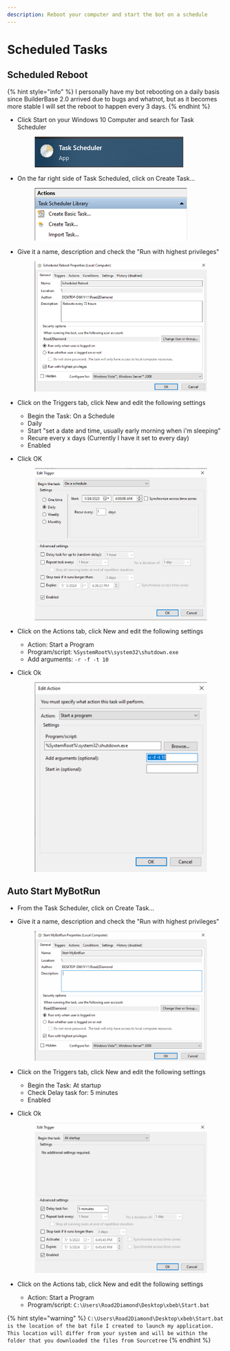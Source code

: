 ```yaml
---
description: Reboot your computer and start the bot on a schedule
---
```


# Scheduled Tasks

## Scheduled Reboot

{% hint style="info" %}
I personally have my bot rebooting on a daily basis since BuilderBase 2.0 arrived due to bugs and whatnot, but as it becomes more stable I will set the reboot to happen every 3 days.
{% endhint %}

*   Click Start on your Windows 10 Computer and search for Task Scheduler

    <div align="left">

    <figure><img src="../.gitbook/assets/image (58).png" alt=""><figcaption></figcaption></figure>

    </div>
*   On the far right side of Task Scheduled, click on Create Task...

    <div align="left">

    <figure><img src="../.gitbook/assets/image (85).png" alt=""><figcaption></figcaption></figure>

    </div>
*   Give it a name, description and check the "Run with highest privileges"

    <div align="left">

    <figure><img src="../.gitbook/assets/image (30).png" alt=""><figcaption></figcaption></figure>

    </div>
* Click on the Triggers tab, click New and edit the following settings
  * Begin the Task: On a Schedule
  * Daily&#x20;
  * Start "set a date and time, usually early morning when i'm sleeping"
  * Recure every x days (Currently I have it set to every day)
  * Enabled
*   Click OK

    <div align="left">

    <figure><img src="../.gitbook/assets/image (36).png" alt=""><figcaption></figcaption></figure>

    </div>
* Click on the Actions tab, click New and edit the following settings
  * Action: Start a Program
  * Program/script: `%SystemRoot%\system32\shutdown.exe`
  * Add arguments: `-r -f -t 10`
*   Click Ok

    <div align="left">

    <figure><img src="../.gitbook/assets/image (1).png" alt=""><figcaption></figcaption></figure>

    </div>



## Auto Start MyBotRun

* From the Task Scheduler, click on Create Task...
*   Give it a name, description and check the "Run with highest privileges"

    <div align="left">

    <figure><img src="../.gitbook/assets/image (83).png" alt=""><figcaption></figcaption></figure>

    </div>


* Click on the Triggers tab, click New and edit the following settings
  * Begin the Task: At startup
  * Check Delay task for: 5 minutes
  * Enabled
*   Click Ok

    <div align="left">

    <figure><img src="../.gitbook/assets/image (20).png" alt=""><figcaption></figcaption></figure>

    </div>


* Click on the Actions tab, click New and edit the following settings
  * Action: Start a Program
  * Program/script: `C:\Users\Road2Diamond\Desktop\xbeb\Start.bat`

{% hint style="warning" %}
`C:\Users\Road2Diamond\Desktop\xbeb\Start.bat is the location of the bat file I created to launch my application. This location will differ from your system and will be within the folder that you downloaded the files from Sourcetree`
{% endhint %}
